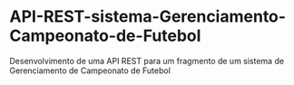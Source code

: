 # API-REST-sistema-Gerenciamento-Campeonato-de-Futebol
Desenvolvimento de uma API REST para um fragmento de um sistema de Gerenciamento de Campeonato de Futebol

<!--
 validations no dto
input/ClienteRequest.java
output/ClienteResponse.java

// usarmapping, e mapper(exemplo adapter, @component) uma dependencia externa para o dto(expor apenas algumas informações) converter dto em entidade e entidade em dto
como o modelMappwer não pertence ao spring
temos que criar uma classe para poder configurar a injeção do adapter @Bean
fica em config/ModelMapperConfig.java

bivalidation dependencia para validação tratar validation nos dtos ex.: @NotBlank 

ver jackson e swagger do spring
-------------------------
api
  execptionHandler
  mapper
config
  ModelMapperConfig.java
  SwaggerConfig.java //pedir pro jpt gerar ele
  // dethales
  SwaggerConfig extends WebMvConfigurationSupport
-------------------
pasta onde fica o dto
api/dto
pastas dentro do dto
dt/input
  exemploRequest.java
dto/output
  exemploResponse.java

cache: feito a nivel de serviços
é aplicada com biblioteca, porem o spring tem uma spring-boot-start-cache
colocar @EnableCaching na Main para habiltar
no controller @cacheble(value="ListaDeCidades")// exemplo
como atualizar o cache em post colocar @CacheEvict(value = "ListaDeCidades, allEllEntries = true)
sweger
2 dependencias

-->
